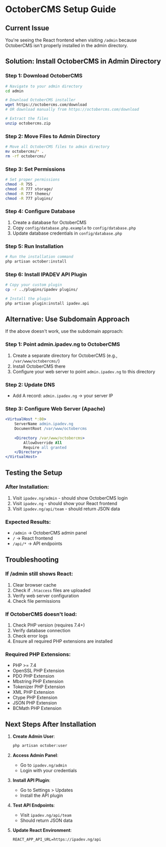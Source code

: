 # OctoberCMS Setup Guide

## Current Issue
You're seeing the React frontend when visiting `/admin` because OctoberCMS isn't properly installed in the admin directory.

## Solution: Install OctoberCMS in Admin Directory

### Step 1: Download OctoberCMS
```bash
# Navigate to your admin directory
cd admin

# Download OctoberCMS installer
wget https://octobercms.com/download
# OR download manually from https://octobercms.com/download

# Extract the files
unzip octobercms.zip
```

### Step 2: Move Files to Admin Directory
```bash
# Move all OctoberCMS files to admin directory
mv octobercms/* .
rm -rf octobercms/
```

### Step 3: Set Permissions
```bash
# Set proper permissions
chmod -R 755 .
chmod -R 777 storage/
chmod -R 777 themes/
chmod -R 777 plugins/
```

### Step 4: Configure Database
1. Create a database for OctoberCMS
2. Copy `config/database.php.example` to `config/database.php`
3. Update database credentials in `config/database.php`

### Step 5: Run Installation
```bash
# Run the installation command
php artisan october:install
```

### Step 6: Install IPADEV API Plugin
```bash
# Copy your custom plugin
cp -r ../plugins/ipadev plugins/

# Install the plugin
php artisan plugin:install ipadev.api
```

## Alternative: Use Subdomain Approach

If the above doesn't work, use the subdomain approach:

### Step 1: Point admin.ipadev.ng to OctoberCMS
1. Create a separate directory for OctoberCMS (e.g., `/var/www/octobercms/`)
2. Install OctoberCMS there
3. Configure your web server to point `admin.ipadev.ng` to this directory

### Step 2: Update DNS
- Add A record: `admin.ipadev.ng` → your server IP

### Step 3: Configure Web Server (Apache)
```apache
<VirtualHost *:80>
    ServerName admin.ipadev.ng
    DocumentRoot /var/www/octobercms
    
    <Directory /var/www/octobercms>
        AllowOverride All
        Require all granted
    </Directory>
</VirtualHost>
```

## Testing the Setup

### After Installation:
1. Visit `ipadev.ng/admin` - should show OctoberCMS login
2. Visit `ipadev.ng` - should show your React frontend
3. Visit `ipadev.ng/api/team` - should return JSON data

### Expected Results:
- `/admin` → OctoberCMS admin panel
- `/` → React frontend
- `/api/*` → API endpoints

## Troubleshooting

### If /admin still shows React:
1. Clear browser cache
2. Check if `.htaccess` files are uploaded
3. Verify web server configuration
4. Check file permissions

### If OctoberCMS doesn't load:
1. Check PHP version (requires 7.4+)
2. Verify database connection
3. Check error logs
4. Ensure all required PHP extensions are installed

### Required PHP Extensions:
- PHP >= 7.4
- OpenSSL PHP Extension
- PDO PHP Extension
- Mbstring PHP Extension
- Tokenizer PHP Extension
- XML PHP Extension
- Ctype PHP Extension
- JSON PHP Extension
- BCMath PHP Extension

## Next Steps After Installation

1. **Create Admin User**:
   ```bash
   php artisan october:user
   ```

2. **Access Admin Panel**:
   - Go to `ipadev.ng/admin`
   - Login with your credentials

3. **Install API Plugin**:
   - Go to Settings > Updates
   - Install the API plugin

4. **Test API Endpoints**:
   - Visit `ipadev.ng/api/team`
   - Should return JSON data

5. **Update React Environment**:
   ```env
   REACT_APP_API_URL=https://ipadev.ng/api
   ``` 